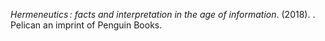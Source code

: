 _Hermeneutics : facts and interpretation in the age of information_. (2018). . Pelican an imprint of Penguin Books.
